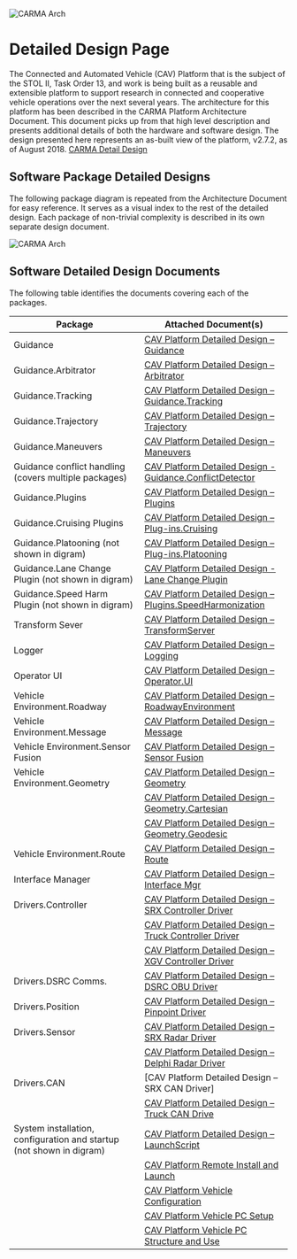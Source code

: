 ![CARMA Arch](docs/image/CARMA2_Cadillacs_platooning.jpg)

# Detailed Design Page
The Connected and Automated Vehicle (CAV) Platform that is the subject of the STOL II, Task Order 13, and work is being built as a reusable and extensible platform to support research in connected and cooperative vehicle operations over the next several years. The architecture for this platform has been described in the CARMA Platform Architecture Document. This document picks up from that high level description and presents additional details of both the hardware and software design. The design presented here represents an as-built view of the platform, v2.7.2, as of August 2018. [CARMA Detail Design](https://usdot-carma.atlassian.net/wiki/spaces/CAR/pages/23330913/CARMA+Project+Documentation?preview=/23330913/29589570/CAV%20Platform%20Detailed%20Design.docx)

## Software Package Detailed Designs
The following package diagram is repeated from the Architecture Document for easy reference. It serves as a visual index to the rest of the detailed design. Each package of non-trivial complexity is described in its own separate design document.

![CARMA Arch](docs/image/Software_Designs.png)

## Software Detailed Design Documents
The following table identifies the documents covering each of the packages.  

|Package|Attached Document(s)|
|----|-----------|
|Guidance|[CAV Platform Detailed Design – Guidance](https://usdot-carma.atlassian.net/wiki/spaces/CAR/pages/23330913/CARMA+Project+Documentation?preview=/23330913/29589642/CAV%20Platform%20Detailed%20Design%20-%20Guidance.docx0)
|Guidance.Arbitrator|[CAV Platform Detailed Design – Arbitrator](https://usdot-carma.atlassian.net/wiki/spaces/CAR/pages/23330913/CARMA+Project+Documentation?preview=/23330913/35323905/CAV%20Platform%20Detailed%20Design%20-%20Arbitrator.docx)
|Guidance.Tracking|[CAV Platform Detailed Design – Guidance.Tracking](https://usdot-carma.atlassian.net/wiki/spaces/CAR/pages/23330913/CARMA+Project+Documentation?preview=/23330913/35618850/CAV%20Platform%20Detailed%20Design%20-%20Guidance.Tracking.docx)
|Guidance.Trajectory|[CAV Platform Detailed Design – Trajectory](https://usdot-carma.atlassian.net/wiki/spaces/CAR/pages/23330913/CARMA+Project+Documentation?preview=/23330913/35717164/CAV%20Platform%20Detailed%20Design%20-%20Trajectory.docx)
|Guidance.Maneuvers|[CAV Platform Detailed Design – Maneuvers](https://usdot-carma.atlassian.net/wiki/spaces/CAR/pages/23330913/CARMA+Project+Documentation?preview=/23330913/37814273/CAV%20Platform%20Detailed%20Design%20-%20Maneuvers.docx)
|Guidance conflict handling (covers multiple packages)|[CAV Platform Detailed Design - Guidance.ConflictDetector](https://usdot-carma.atlassian.net/wiki/spaces/CAR/pages/23330913/CARMA+Project+Documentation?preview=/23330913/38633473/CAV%20Platform%20Detailed%20Design%20-%20Guidance.ConflictDetector.docx)
|Guidance.Plugins|[CAV Platform Detailed Design – Plugins](https://usdot-carma.atlassian.net/wiki/spaces/CAR/pages/23330913/CARMA+Project+Documentation?preview=/23330913/37912578/CAV%20Platform%20Detailed%20Design%20-%20Plugins.docx)
|Guidance.Cruising Plugins|[CAV Platform Detailed Design – Plug-ins.Cruising](https://usdot-carma.atlassian.net/wiki/spaces/CAR/pages/23330913/CARMA+Project+Documentation?preview=/23330913/37978138/CAV%20Platform%20Detailed%20Design%20-%20Plug-ins.Cruising.docx)
|Guidance.Platooning (not shown in digram)|[CAV Platform Detailed Design – Plug-ins.Platooning](https://usdot-carma.atlassian.net/wiki/spaces/CAR/pages/23330913/CARMA+Project+Documentation?preview=/23330913/38076417/CAV%20Platform%20Detailed%20Design%20-%20Plug-ins.Platooning.docx)
|Guidance.Lane Change Plugin (not shown in digram)|[CAV Platform Detailed Design - Lane Change Plugin](https://usdot-carma.atlassian.net/wiki/spaces/CAR/pages/23330913/CARMA+Project+Documentation?preview=/23330913/38666266/CAV%20Platform%20Detailed%20Design%20-%20Lane%20Change%20Plugin.docx)
|Guidance.Speed Harm Plugin (not shown in digram)|[CAV Platform Detailed Design – Plugins.SpeedHarmonization](https://usdot-carma.atlassian.net/wiki/spaces/CAR/pages/23330913/CARMA+Project+Documentation?preview=/23330913/35749942/CAV%20Platform%20Detailed%20Design%20-%20Plug-ins.SpeedHarmonization.docx)
|Transform Sever|[CAV Platform Detailed Design – TransformServer](https://usdot-carma.atlassian.net/wiki/spaces/CAR/pages/23330913/CARMA+Project+Documentation?preview=/23330913/35618858/CAV%20Platform%20Detailed%20Design%20-%20TransformServer.docx)
|Logger|[CAV Platform Detailed Design – Logging](https://usdot-carma.atlassian.net/wiki/spaces/CAR/pages/23330913/CARMA+Project+Documentation?preview=/23330913/40927282/CAV%20Platform%20Detailed%20Design%20-%20Logging.docx)
|Operator UI|[CAV Platform Detailed Design – Operator.UI](https://usdot-carma.atlassian.net/wiki/spaces/CAR/pages/23330913/CARMA+Project+Documentation?preview=/23330913/40894506/CAV%20Platform%20Detailed%20Design%20-%20Operator%20UI.docx)
|Vehicle Environment.Roadway|[CAV Platform Detailed Design – RoadwayEnvironment](https://usdot-carma.atlassian.net/wiki/spaces/CAR/pages/23330913/CARMA+Project+Documentation?preview=/23330913/35323924/CAV%20Platform%20Detailed%20Design%20-%20RoadwayEnvironment.docx)
|Vehicle Environment.Message|[CAV Platform Detailed Design – Message](https://usdot-carma.atlassian.net/wiki/spaces/CAR/pages/23330913/CARMA+Project+Documentation?preview=/23330913/41025565/CAV%20Platform%20Detailed%20Design%20-%20Message.docx)
|Vehicle Environment.Sensor Fusion|[CAV Platform Detailed Design – Sensor Fusion](https://usdot-carma.atlassian.net/wiki/spaces/CAR/pages/23330913/CARMA+Project+Documentation?preview=/23330913/44302337/CAV%20Platform%20Detailed%20Design%20-%20Sensor%20Fusion.docx)
|Vehicle Environment.Geometry|[CAV Platform Detailed Design – Geometry](https://usdot-carma.atlassian.net/wiki/spaces/CAR/pages/23330913/CARMA+Project+Documentation?preview=/23330913/38043655/CAV%20Platform%20Detailed%20Design%20-%20Geometry.docx)
||[CAV Platform Detailed Design – Geometry.Cartesian](https://usdot-carma.atlassian.net/wiki/spaces/CAR/pages/23330913/CARMA+Project+Documentation?preview=/23330913/37912617/CAV%20Platform%20Detailed%20Design%20-%20Geometry.Cartesian.docx)
||[CAV Platform Detailed Design – Geometry.Geodesic](https://usdot-carma.atlassian.net/wiki/spaces/CAR/pages/23330913/CARMA+Project+Documentation?preview=/23330913/35323929/CAV%20Platform%20Detailed%20Design%20-%20Geometry.Geodesic.docx)
|Vehicle Environment.Route|[CAV Platform Detailed Design – Route](https://usdot-carma.atlassian.net/wiki/spaces/CAR/pages/23330913/CARMA+Project+Documentation?preview=/23330913/37912635/CAV%20Platform%20Detailed%20Design%20-%20Route.docx)
|Interface Manager|[CAV Platform Detailed Design – Interface Mgr](https://usdot-carma.atlassian.net/wiki/spaces/CAR/pages/23330913/CARMA+Project+Documentation?preview=/23330913/38076452/CAV%20Platform%20Detailed%20Design%20-%20Interface%20Mgr.docx)
|Drivers.Controller|[CAV Platform Detailed Design – SRX Controller Driver](https://usdot-carma.atlassian.net/wiki/spaces/CAR/pages/23330913/CARMA+Project+Documentation?preview=/23330913/37748766/CAV%20Platform%20Detailed%20Design%20-%20SRX%20Controller%20Driver.docx)
||[CAV Platform Detailed Design – Truck Controller Driver](https://usdot-carma.atlassian.net/wiki/spaces/CAR/pages/23330913/CARMA+Project+Documentation?preview=/23330913/40894524/CAV%20Platform%20Detailed%20Design%20-%20Truck%20Controller%20Driver.docx)
||[CAV Platform Detailed Design – XGV Controller Driver](https://usdot-carma.atlassian.net/wiki/spaces/CAR/pages/23330913/CARMA+Project+Documentation?preview=/23330913/37945410/CAV%20Platform%20Detailed%20Design%20-%20XGV%20Controller%20Driver.docx)
|Drivers.DSRC Comms.|[CAV Platform Detailed Design – DSRC OBU Driver](https://usdot-carma.atlassian.net/wiki/spaces/CAR/pages/23330913/CARMA+Project+Documentation?preview=/23330913/38633504/CAV%20Platform%20Detailed%20Design%20-%20DSRC%20OBU%20Driver.docx)
|Drivers.Position|[CAV Platform Detailed Design – Pinpoint Driver](https://usdot-carma.atlassian.net/wiki/spaces/CAR/pages/23330913/CARMA+Project+Documentation?preview=/23330913/40828970/CAV%20Platform%20Detailed%20Design%20-%20Pinpoint%20Driver.docx)
|Drivers.Sensor|[CAV Platform Detailed Design – SRX Radar Driver](https://usdot-carma.atlassian.net/wiki/spaces/CAR/pages/23330913/CARMA+Project+Documentation?preview=/23330913/40927302/CAV%20Platform%20Detailed%20Design%20-%20SRX%20Radar%20Driver.docx)
||[CAV Platform Detailed Design – Delphi Radar Driver](https://usdot-carma.atlassian.net/wiki/spaces/CAR/pages/23330913/CARMA+Project+Documentation?preview=/23330913/38633509/CAV%20Platform%20Detailed%20Design%20-%20Delphi%20Radar%20Driver.docx)
|Drivers.CAN|[CAV Platform Detailed Design – SRX CAN Driver]
||[CAV Platform Detailed Design – Truck CAN Drive](https://usdot-carma.atlassian.net/wiki/spaces/CAR/pages/23330913/CARMA+Project+Documentation?preview=/23330913/29589570/CAV%20Platform%20Detailed%20Design.docx)
|System installation, configuration and startup (not shown in digram)|[CAV Platform Detailed Design – LaunchScript](https://usdot-carma.atlassian.net/wiki/spaces/CAR/pages/23330913/CARMA+Project+Documentation?preview=/23330913/40927236/CAV%20Platform%20Detailed%20Design%20-%20LaunchScript.docx)
||[CAV Platform Remote Install and Launch](https://usdot-carma.atlassian.net/wiki/spaces/CAR/pages/23330913/CARMA+Project+Documentation?preview=/23330913/37748788/CAV%20Platform%20Remote%20Install%20and%20Launch.docx)
||[CAV Platform Vehicle Configuration](https://usdot-carma.atlassian.net/wiki/spaces/CAR/pages/23330913/CARMA+Project+Documentation?preview=/23330913/37978189/CAV%20Platform%20Vehicle%20Configuration.docx)
||[CAV Platform Vehicle PC Setup](https://usdot-carma.atlassian.net/wiki/spaces/CAR/pages/23330913/CARMA+Project+Documentation?preview=/23330913/37945418/CAV%20Platform%20Vehicle%20PC%20Setup.docx)
||[CAV Platform Vehicle PC Structure and Use](https://usdot-carma.atlassian.net/wiki/spaces/CAR/pages/23330913/CARMA+Project+Documentation?preview=/23330913/38043769/CAV%20Platform%20Vehicle%20PC%20Structure%20and%20Use.docx)
